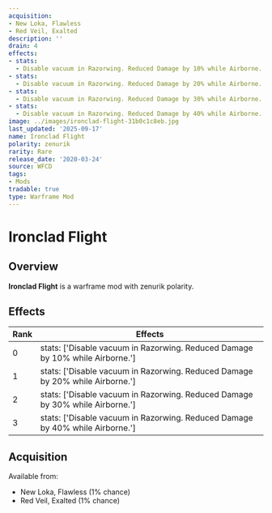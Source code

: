 ```yaml
---
acquisition:
- New Loka, Flawless
- Red Veil, Exalted
description: ''
drain: 4
effects:
- stats:
  - Disable vacuum in Razorwing. Reduced Damage by 10% while Airborne.
- stats:
  - Disable vacuum in Razorwing. Reduced Damage by 20% while Airborne.
- stats:
  - Disable vacuum in Razorwing. Reduced Damage by 30% while Airborne.
- stats:
  - Disable vacuum in Razorwing. Reduced Damage by 40% while Airborne.
image: ../images/ironclad-flight-31b0c1c8eb.jpg
last_updated: '2025-09-17'
name: Ironclad Flight
polarity: zenurik
rarity: Rare
release_date: '2020-03-24'
source: WFCD
tags:
- Mods
tradable: true
type: Warframe Mod
---
```


# Ironclad Flight

## Overview

**Ironclad Flight** is a warframe mod with zenurik polarity.

## Effects

| Rank | Effects |
|------|----------|
| 0 | stats: ['Disable vacuum in Razorwing. Reduced Damage by 10% while Airborne.'] |
| 1 | stats: ['Disable vacuum in Razorwing. Reduced Damage by 20% while Airborne.'] |
| 2 | stats: ['Disable vacuum in Razorwing. Reduced Damage by 30% while Airborne.'] |
| 3 | stats: ['Disable vacuum in Razorwing. Reduced Damage by 40% while Airborne.'] |

## Acquisition

Available from:
- New Loka, Flawless (1% chance)
- Red Veil, Exalted (1% chance)

